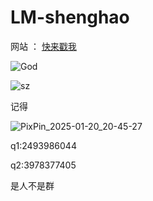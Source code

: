 # LM-shenghao
网站 ： [快来戳我](https://lm-shenghao.github.io/120/) 

![God](https://github.com/user-attachments/assets/e9f5f3bd-46fe-4056-8946-232d89f3faed)

![sz](https://github.com/user-attachments/assets/de29d85d-e496-473d-8ef0-995e24476ac2)

记得

![PixPin_2025-01-20_20-45-27](https://github.com/user-attachments/assets/d1d313fd-0b5c-4599-b5e9-6eb007967e2d)

q1:2493986044 

q2:3978377405

是人不是群
